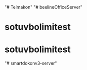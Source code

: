 "# Telmakon" 
"# beelineOfficeServer" 
# sotuvbolimitest
# sotuvbolimitest
"# smartdokonv3-server" 
